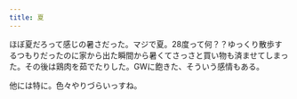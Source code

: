 ```yaml
---
title: 夏
---
```


ほぼ夏だろって感じの暑さだった。マジで夏。28度って何？？ゆっくり散歩するつもりだったのに家から出た瞬間から暑くてさっさと買い物も済ませてしまった。その後は鶏肉を茹でたりした。GWに飽きた、そういう感情もある。

他には特に。色々やりづらいっすね。